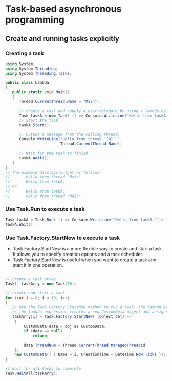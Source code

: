 # Task-based asynchronous programming

## Create and running tasks explicitly

### Creating a task

```csharp
using System;
using System.Threading;
using System.Threading.Tasks;

public class Lambda
{
   public static void Main()
   {
      Thread.CurrentThread.Name = "Main";

      // Create a task and supply a user delegate by using a lambda expression.
      Task taskA = new Task( () => Console.WriteLine("Hello from taskA."));
      // Start the task.
      taskA.Start();

      // Output a message from the calling thread.
      Console.WriteLine("Hello from thread '{0}'.",
                        Thread.CurrentThread.Name);

      // Wait for the task to finish.
      taskA.Wait();
   }
}
// The example displays output as follows:
//       Hello from thread 'Main'.
//       Hello from taskA.
// or
//       Hello from taskA.
//       Hello from thread 'Main'.
```

### Use Task.Run to execute a task

```csharp
Task taskA = Task.Run( () => Console.WriteLine("Hello from taskA."));
taskA.Wait();
```

### Use Task.Factory.StartNew to execute a task

- Task.Factory.StartNew is a more flexible way to create and start a task. It allows you to specify creation options and a task scheduler.
- Task.Factory.StartNew is useful when you want to create a task and start it in one operation.

```csharp

// create a task array
Task[] taskArry = new Task[10];

// create and start a task
for (int i = 0; i < 10; i++)
{
   // Use the Task.Factory.StartNew method to run a task. the lambda expression is used to specify the code to run in the task.
   // the lambda expression creates a new CustomData object and assigns the value of the loop counter to the Name property.
   taskArry[i] = Task.Factory.StartNew( (Object obj) =>
    {
        CustomData data = obj as CustomData;
        if (data == null)
            return;

        data.ThreadNum = Thread.CurrentThread.ManagedThreadId;
    },
    new CustomData() { Name = i, CreationTime = DateTime.Now.Ticks });
}

// wait for all tasks to complete
Task.WaitAll(taskArry);
```

